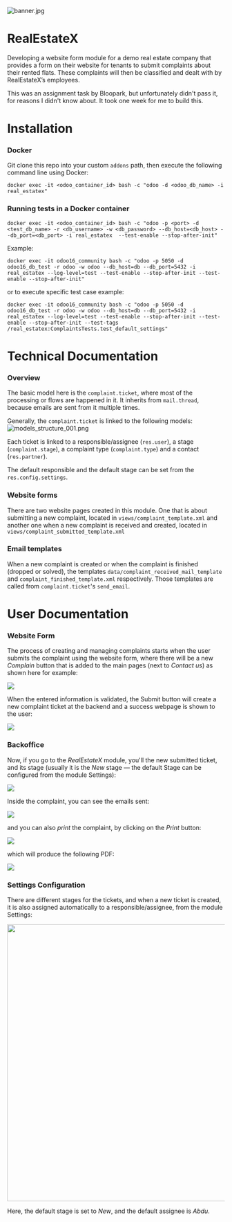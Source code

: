 ![banner.jpg](static/description/banner.jpg)


RealEstateX
=======================
Developing a website form module for a demo real estate company that provides
a form on their website for tenants to submit complaints about their rented flats.
These complaints will then be classified and dealt with by RealEstateX’s employees.

This was an assignment task by Bloopark, but unfortunately didn't pass it, for reasons I didn't know about. It took
one week for me to build this.


Installation
=======================

### Docker
Git clone this repo into your custom `addons` path, then execute the following command line
using Docker:
```docker
docker exec -it <odoo_container_id> bash -c "odoo -d <odoo_db_name> -i real_estatex"
```

### Running tests in a Docker container

```docker
docker exec -it <odoo_container_id> bash -c "odoo -p <port> -d <test_db_name> -r <db_username> -w <db_password> --db_host=<db_host> --db_port=<db_port> -i real_estatex  --test-enable --stop-after-init"
```
Example:

```docker
docker exec -it odoo16_community bash -c "odoo -p 5050 -d odoo16_db_test -r odoo -w odoo --db_host=db --db_port=5432 -i real_estatex --log-level=test --test-enable --stop-after-init --test-enable --stop-after-init"
```
or to execute specific test case example:
```docker
docker exec -it odoo16_community bash -c "odoo -p 5050 -d odoo16_db_test -r odoo -w odoo --db_host=db --db_port=5432 -i real_estatex --log-level=test --test-enable --stop-after-init --test-enable --stop-after-init --test-tags /real_estatex:ComplaintsTests.test_default_settings"
```

Technical Documentation
=======================
### Overview

The basic model here is the `complaint.ticket`, where most of the processing or flows are happened in it.
It inherits from `mail.thread`, because emails are sent from it multiple times.

Generally, the `complaint.ticket` is linked to the following models:
![models_structure_001.png](docs/models_structure/models_structure_001.png)

Each ticket is linked to a responsible/assignee (`res.user`), a stage (`complaint.stage`), a complaint type (`complaint.type`) 
and a contact (`res.partner`).

The default responsible and the default stage can be set from the `res.config.settings`.

### Website forms

There are two website pages created in this module. One that is about submitting a new complaint,
located in `views/complaint_template.xml` and another one when a new complaint is received and created,
located in `views/complaint_submitted_template.xml`


### Email templates

When a new complaint is created or when the complaint is finished (dropped or solved), the templates 
`data/complaint_received_mail_template` and `complaint_finished_template.xml` respectively.
Those templates are called from `complaint.ticket`'s `send_email`.



User Documentation
=======================

### Website Form
The process of creating and managing complaints starts when the user submits the complaint
using the website form, where there will be a new _Complain_ button that is added to the main pages (next to _Contact us_)
as shown here for example:

<img src="docs/website_complaint_button.png">


When the entered information is validated, the Submit button will create a new complaint ticket
at the backend and a success webpage is shown to the user:

<img src="docs/website_complaint_success.png">

### Backoffice

Now, if you go to the _RealEstateX_ module, you'll the new submitted ticket, and its stage (usually it is
the _New_ stage — the default Stage can be configured from the module Settings):

<img src="docs/real_estatex_main.png">

Inside the complaint, you can see the emails sent:

<img src="docs/complaint_emails.png">

and you can also _print_ the complaint, by clicking on the _Print_ button:

<img src="docs/complaint_print.png">

which will produce the following PDF:

<img src="docs/complaint_printed.png">

### Settings Configuration

There are different stages for the tickets, and when a new ticket is created, it is 
also assigned automatically to a responsible/assignee, from the module Settings:

<img src="docs/settings_default_stage_responsible.png" width="640">

Here, the default stage is set to _New_, and the default assignee is _Abdu_.

